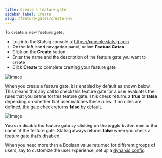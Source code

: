 ```yaml
---
title: Create a feature gate
sidebar_label: Create
slug: /feature-gates/create-new
---
```


To create a new feature gate, 
- Log into the Statsig console at https://console.statsig.com 
- On the left-hand navigation panel, select **Feature Gates**
- Click on the **Create** button
- Enter the name and the description of the feature gate you want to create
- Click **Create** to complete creating your feature gate

 ![image](https://user-images.githubusercontent.com/1315028/129071275-d8e2a0da-c71d-4d96-8cbb-b83113597367.png)
 
When you create a feature gate, it is enabled by default as shown below. This means that any call to check this feature gate for a user evaluates the rules that you define for this feature gate. This check returns a **true** or **false** depending on whether that user matches these rules. If no rules are defined, the gate check returns **false** by default.
 
![image](https://user-images.githubusercontent.com/1315028/129071741-8bace745-f9e1-49c5-b563-7d4241bf8704.png)

You can disable the feature gate by clicking on the toggle button next to the name of the feature gate. Statsig always returns **false** when you check a feature gate that’s disabled. 

When you need more than a Boolean value returned for different groups of users, say to customize the user experience, set up a [dynamic config](https://docs.statsig.com/dynamic-config). 
